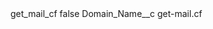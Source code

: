 <?xml version="1.0" encoding="UTF-8"?>
<CustomMetadata xmlns="http://soap.sforce.com/2006/04/metadata" xmlns:xsi="http://www.w3.org/2001/XMLSchema-instance" xmlns:xsd="http://www.w3.org/2001/XMLSchema">
    <label>get_mail_cf</label>
    <protected>false</protected>
    <values>
        <field>Domain_Name__c</field>
        <value xsi:type="xsd:string">get-mail.cf</value>
    </values>
</CustomMetadata>
